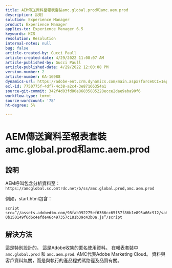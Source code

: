 ```yaml
---
title: AEM傳送資料至報表套裝amc.global.prod和amc.aem.prod
description: 說明
solution: Experience Manager
product: Experience Manager
applies-to: Experience Manager 6.5
keywords: KCS
resolution: Resolution
internal-notes: null
bug: false
article-created-by: Gucci Paull
article-created-date: 4/29/2022 11:08:07 AM
article-published-by: Gucci Paull
article-published-date: 4/29/2022 12:00:08 PM
version-number: 2
article-number: KA-16988
dynamics-url: https://adobe-ent.crm.dynamics.com/main.aspx?forceUCI=1&pagetype=entityrecord&etn=knowledgearticle&id=ca7ac9a4-acc7-ec11-a7b6-0022480a10ee
exl-id: 7750775f-4df7-4c38-a2c4-3e87166354a1
source-git-commit: 342f4d03fd80e86835885228ecce2dae9aba90f6
workflow-type: tm+mt
source-wordcount: '78'
ht-degree: 5%

---
```


# AEM傳送資料至報表套裝amc.global.prod和amc.aem.prod

## 說明



AEM呼叫包含分析資料至： `https://amcglobal.sc.omtrdc.net/b/ss/amc.global.prod,amc.aem.prod`

例如，start.html包含：

```
script src=“//assets.adobedtm.com/98fab992275ef6366cc65f57f86b1e895a66c912/satelliteLib-0b150149f6d6c4efde46c497357c181b39c43b0a.js”/script
```




## 解決方法



這是特別設計的。 這是Adobe收集的匿名使用資料。 在報表套裝中 `amc.global.prod` 和 `amc.aem.prod`. AMC代表Adobe Marketing Cloud。 資料與客戶資料無關，而是與執行的產品程式碼路徑及品質有關。
